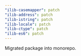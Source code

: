 ```yaml
---
"ilib-casemapper": patch
"ilib-address": patch
"ilib-istring": patch
"ilib-locale": patch
"ilib-ctype": patch
"ilib-es6": patch
---
```


Migrated package into monorepo.
